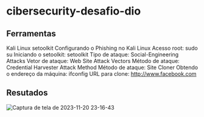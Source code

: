 # cibersecurity-desafio-dio

## Ferramentas
Kali Linux
setoolkit
Configurando o Phishing no Kali Linux
Acesso root: sudo su
Iniciando o setoolkit: setoolkit
Tipo de ataque: Social-Engineering Attacks
Vetor de ataque: Web Site Attack Vectors
Método de ataque: Credential Harvester Attack Method 
Método de ataque: Site Cloner
Obtendo o endereço da máquina: ifconfig
URL para clone: http://www.facebook.com
## Resutados
![Captura de tela de 2023-11-20 23-16-43](https://github.com/Baxtter21/cibersecurity-desafio-dio/assets/104280965/b0f0047c-f0a0-4614-9d52-c25c84943a35)
